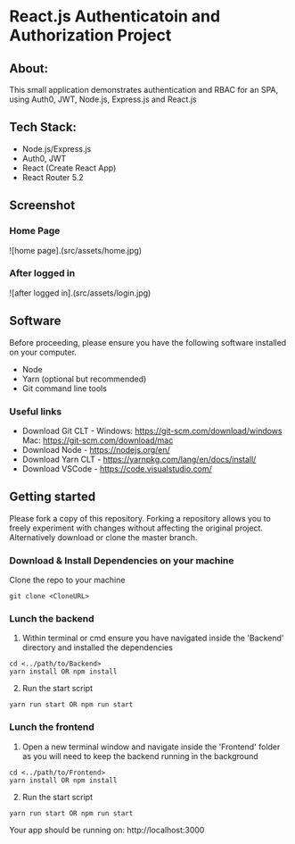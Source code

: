 # React.js Authenticatoin and Authorization Project

## About:

This small application demonstrates authentication and RBAC for an SPA, using Auth0, JWT, Node.js, Express.js and React.js

## Tech Stack:

- Node.js/Express.js
- Auth0, JWT
- React (Create React App)
- React Router 5.2

## Screenshot

### Home Page

![home page].(src/assets/home.jpg)

### After logged in

![after logged in].(src/assets/login.jpg)

## Software

Before proceeding, please ensure you have the following software installed on your computer.

- Node
- Yarn (optional but recommended)
- Git command line tools

### Useful links

- Download Git CLT - Windows: https://git-scm.com/download/windows Mac: https://git-scm.com/download/mac
- Download Node - https://nodejs.org/en/
- Download Yarn CLT - https://yarnpkg.com/lang/en/docs/install/
- Download VSCode - https://code.visualstudio.com/

## Getting started

Please fork a copy of this repository. Forking a repository allows you to freely experiment with changes without affecting the original project. Alternatively download or clone the master branch.

### Download & Install Dependencies on your machine

Clone the repo to your machine

```
git clone <CloneURL>
```

### Lunch the backend

1. Within terminal or cmd ensure you have navigated inside the 'Backend' directory and installed the dependencies

```
cd <../path/to/Backend>
yarn install OR npm install
```

2. Run the start script

```
yarn run start OR npm run start
```

### Lunch the frontend

1. Open a new terminal window and navigate inside the 'Frontend' folder as you will need to keep the backend running in the background

```
cd <../path/to/Frontend>
yarn install OR npm install
```

2. Run the start script

```
yarn run start OR npm run start
```

Your app should be running on: http://localhost:3000
